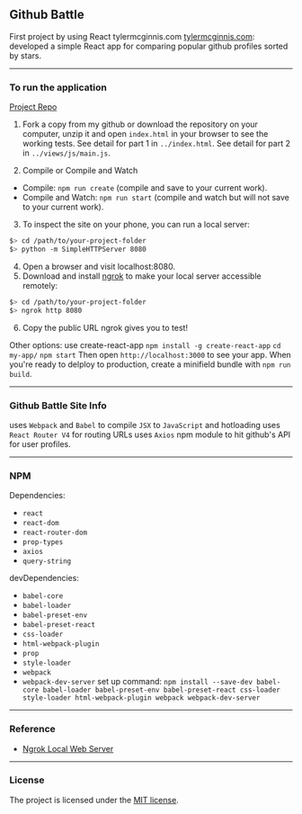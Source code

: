 ## Github Battle

First project by using React tylermcginnis.com <a href="https://tylermcginnis.com/" target="_blank">tylermcginnis.com</a>:
<br>
developed a simple React app for comparing popular github profiles sorted by stars.

---

### To run the application

[Project Repo](https://github.com/markchen555/Github-Battle)

1. Fork a copy from my github or download the repository on your computer, unzip it and open `index.html` in your browser to see the working tests. See detail for part 1 in `../index.html`. See detail for part 2 in `../views/js/main.js`.

2. Compile or Compile and Watch
- Compile: `npm run create` (compile and save to your current work).
- Compile and Watch: `npm run start` (compile and watch but will not save to your current work).

3. To inspect the site on your phone, you can run a local server:

  ```bash
  $> cd /path/to/your-project-folder
  $> python -m SimpleHTTPServer 8080
  ```
4. Open a browser and visit localhost:8080.
5. Download and install [ngrok](https://ngrok.com/) to make your local server accessible remotely:

  ``` bash
  $> cd /path/to/your-project-folder
  $> ngrok http 8080
  ```
6. Copy the public URL ngrok gives you to test!

Other options:
use create-react-app
`npm install -g create-react-app`
`cd my-app/`
`npm start`
Then open `http://localhost:3000` to see your app.
When you're ready to delploy to production, create a minifield bundle with `npm run build`.


---

### Github Battle Site Info

uses `Webpack` and `Babel` to compile `JSX` to `JavaScript` and hotloading uses `React Router V4` for routing URLs uses `Axios` npm module to hit github's API for user profiles.


---

### NPM

Dependencies:
- `react`
- `react-dom`
- `react-router-dom`
- `prop-types`
- `axios`
- `query-string`

devDependencies:
- `babel-core`
- `babel-loader`
- `babel-preset-env`
- `babel-preset-react`
- `css-loader`
- `html-webpack-plugin`
- `prop`
- `style-loader`
- `webpack`
- `webpack-dev-server`
set up command: `npm install --save-dev babel-core babel-loader babel-preset-env babel-preset-react css-loader style-loader html-webpack-plugin webpack webpack-dev-server`


---

### Reference

- [Ngrok Local Web Server](https://ngrok.com/docs)

---

### License

The project is licensed under the [MIT license](license.txt).
